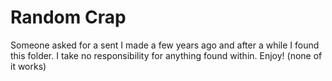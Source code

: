 Random Crap
===========

Someone asked for a sent I made a few years ago and after a while I found this folder.
I take no responsibility for anything found within.
Enjoy! (none of it works)